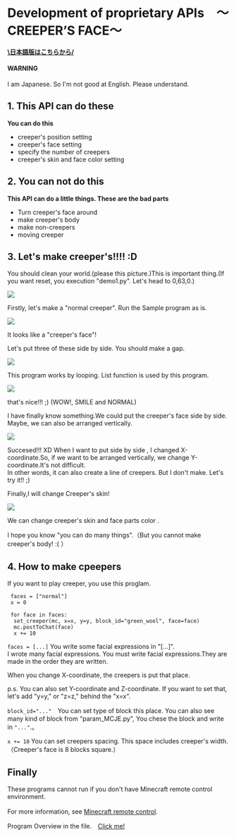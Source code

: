 # Development of proprietary APIs　～CREEPER’S FACE～

#### [\日本語版はこちらから/](https://github.com/harimanjuu/minecraft_remote_itkids/blob/main/itkids_m5/api_06_RS_Harimanjuu/README_JAPANESE.md)

#### WARNING
 I am Japanese. So I'm not good at English. Please understand.
## 1. This API can do these

   **You can do this**
   - creeper's position setting
   - creeper's face setting
   - specify the number of creepers
   - creeper's skin and face color setting
## 2. You can not do this

   **This API can do a little things. These are the bad parts**
   * Turn creeper's face around
   * make creeper's body
   * make non-creepers
   * moving creeper
  
## 3. Let's make creeper's!!!! :D
   

   You should clean your world.(please this picture.)This is important thing.(If you want reset, you execution "demo1.py". Let's head to 0,63,0.)


   ![](image/void.png)



   Firstly, let's make a "normal creeper". Run the Sample program as is.

   ![](image/one.png)

   It looks like a "creeper's face"!

   Let's put three of these side by side.
   You should make a gap.

   ![](image/three%20normalface.png)
   
   This program works by looping. List function is used by this program.


   ![](image/three%20someface.png)

   that's nice!!! ;) (WOW!, SMILE and NORMAL)

   I have finally know something.We could put the creeper's face side by side. Maybe, we can also be arranged vertically.


   ![](image/tate.png)

   Succesed!!! XD  When I want to put side by side , I changed X-coordinate.So, if we want to be arranged vertically, we change Y-coordinate.It's not difficult.
   <br>In other words, it can also create a line of creepers. But I don't make. Let's try it!! ;)

   Finally,I will change Creeper's skin!

   ![](image/石クリーパー.png)

   We can change creeper's skin and face parts color .

   I hope you know "you can do many things".（But you cannot make creeper's body! :( ）

## 4. How to make cpeepers
   If you want to play creeper, you use this proglam.

   ```
    faces = ["normal"]
    x = 0

    for face in faces:
     set_creeper(mc, x=x, y=y, block_id="green_wool", face=face)
     mc.postToChat(face)
     x += 10 
   ```
   

   
   ```faces = [...]```
   You write some facial expressions in "[...]".
   <br>I wrote many facial expressions. You must write facial expressions.They are made in the order they are written.


   When you change X-coordinate, the creepers is put that place.

   p.s. 
   You can also set Y-coordinate and Z-coordinate. If you want to set that, let's add "y=y," or "z=z," behind the "x=x".

   ```block_id="..."```　You can set type of block this place.  You can also see many kind of block from "param_MCJE.py", You chese the block and write in ```"..."```.。

   ```x += 10```  You can set creepers spacing. This space includes creeper's width.（Creeper's face is 8 blocks square.）

   
   ## Finally

   These programs cannot run if you don't have Minecraft remote control environment.  
   <br>For more information, see <a href="https://github.com/Naohiro2g/minecraft_remote" target="_blank">Minecraft remote control</a>.

   Program Overview in the file.　<a href="https://github.com/harimanjuu/minecraft_remote_itkids/blob/main/itkids_m5/api_06_RS_Harimanjuu/Program_overview.md" target="_blank">Click me!</a>
   